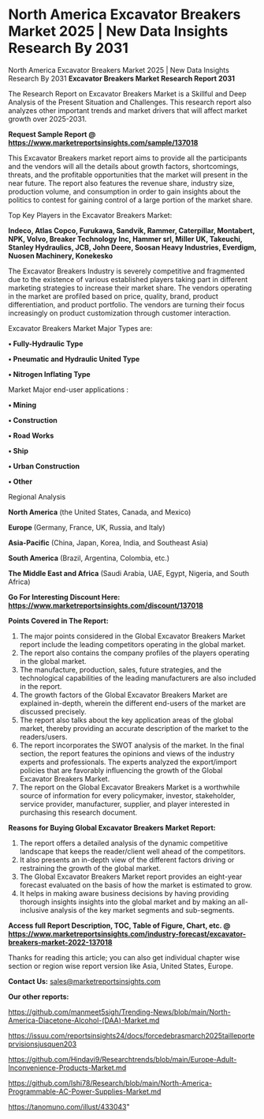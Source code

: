 # North America Excavator Breakers Market 2025 | New Data Insights Research By 2031
North America Excavator Breakers Market 2025 | New Data Insights Research By 2031
<strong>Excavator Breakers Market Research Report 2031</strong>

The Research Report on Excavator Breakers Market is a Skillful and Deep Analysis of the Present Situation and Challenges. This research report also analyzes other important trends and market drivers that will affect market growth over 2025-2031.

<strong>Request Sample Report @ <a href=https://www.marketreportsinsights.com/sample/137018>https://www.marketreportsinsights.com/sample/137018</a></strong>

This Excavator Breakers market report aims to provide all the participants and the vendors will all the details about growth factors, shortcomings, threats, and the profitable opportunities that the market will present in the near future. The report also features the revenue share, industry size, production volume, and consumption in order to gain insights about the politics to contest for gaining control of a large portion of the market share.

Top Key Players in the Excavator Breakers Market:

<strong>Indeco, Atlas Copco, Furukawa, Sandvik, Rammer, Caterpillar, Montabert, NPK, Volvo, Breaker Technology Inc, Hammer srl, Miller UK, Takeuchi, Stanley Hydraulics, JCB, John Deere, Soosan Heavy Industries, Everdigm, Nuosen Machinery, Konekesko</strong>

The Excavator Breakers Industry is severely competitive and fragmented due to the existence of various established players taking part in different marketing strategies to increase their market share. The vendors operating in the market are profiled based on price, quality, brand, product differentiation, and product portfolio. The vendors are turning their focus increasingly on product customization through customer interaction.

Excavator Breakers Market Major Types are:

<strong>• Fully-Hydraulic Type

• Pneumatic and Hydraulic United Type

• Nitrogen Inflating Type</strong>

Market Major end-user applications :

<strong>• Mining

• Construction

• Road Works

• Ship

• Urban Construction

• Other</strong>

Regional Analysis

</u><strong><b>North America</b></strong> (the United States, Canada, and Mexico)

<strong><b>Europe </b></strong>(Germany, France, UK, Russia, and Italy)

<strong><b>Asia-Pacific</b></strong> (China, Japan, Korea, India, and Southeast Asia)

<strong><b>South America</b></strong> (Brazil, Argentina, Colombia, etc.)

<strong><b>The Middle East and Africa</b></strong> (Saudi Arabia, UAE, Egypt, Nigeria, and South Africa)

<strong>Go For Interesting Discount Here: <a href=https://www.marketreportsinsights.com/discount/137018>https://www.marketreportsinsights.com/discount/137018</a></strong>

<strong>Points Covered in The Report:</strong>
<ol>
  <li>The major points considered in the Global Excavator Breakers Market report include the leading competitors operating in the global market.</li>
  <li>The report also contains the company profiles of the players operating in the global market.</li>
  <li>The manufacture, production, sales, future strategies, and the technological capabilities of the leading manufacturers are also included in the report.</li>
  <li>The growth factors of the Global Excavator Breakers Market are explained in-depth, wherein the different end-users of the market are discussed precisely.</li>
  <li>The report also talks about the key application areas of the global market, thereby providing an accurate description of the market to the readers/users.</li>
  <li>The report incorporates the SWOT analysis of the market. In the final section, the report features the opinions and views of the industry experts and professionals. The experts analyzed the export/import policies that are favorably influencing the growth of the Global Excavator Breakers Market.</li>
  <li>The report on the Global Excavator Breakers Market is a worthwhile source of information for every policymaker, investor, stakeholder, service provider, manufacturer, supplier, and player interested in purchasing this research document.</li>
</ol>
<strong>Reasons for Buying Global Excavator Breakers Market Report:</strong>

<ol>
  <li>The report offers a detailed analysis of the dynamic competitive landscape that keeps the reader/client well ahead of the competitors.</li>
  <li>It also presents an in-depth view of the different factors driving or restraining the growth of the global market.</li>
  <li>The Global Excavator Breakers Market report provides an eight-year forecast evaluated on the basis of how the market is estimated to grow.</li>
  <li>It helps in making aware business decisions by having providing thorough insights insights into the global market and by making an all-inclusive analysis of the key market segments and sub-segments.</li>
</ol>
<strong>Access full Report Description, TOC, Table of Figure, Chart, etc. @ <a href=https://www.marketreportsinsights.com/industry-forecast/excavator-breakers-market-2022-137018>https://www.marketreportsinsights.com/industry-forecast/excavator-breakers-market-2022-137018</a></strong>


Thanks for reading this article; you can also get individual chapter wise section or region wise report version like Asia, United States, Europe.

<strong>Contact Us:</strong>
sales@marketreportsinsights.com

<strong>Our other reports:</strong>

<a href=https://github.com/manmeet5sigh/Trending-News/blob/main/North-America-Diacetone-Alcohol-(DAA)-Market.md>https://github.com/manmeet5sigh/Trending-News/blob/main/North-America-Diacetone-Alcohol-(DAA)-Market.md</a>

<a href=https://issuu.com/reportsinsights24/docs/forcedebrasmarch2025tailleporteprvisionsjusquen203>https://issuu.com/reportsinsights24/docs/forcedebrasmarch2025tailleporteprvisionsjusquen203</a>

<a href=https://github.com/Hindavi9/Researchtrends/blob/main/Europe-Adult-Inconvenience-Products-Market.md>https://github.com/Hindavi9/Researchtrends/blob/main/Europe-Adult-Inconvenience-Products-Market.md</a>

<a href=https://github.com/Ishi78/Research/blob/main/North-America-Programmable-AC-Power-Supplies-Market.md>https://github.com/Ishi78/Research/blob/main/North-America-Programmable-AC-Power-Supplies-Market.md</a>

<a href=https://tanomuno.com/illust/433043>https://tanomuno.com/illust/433043</a>"

